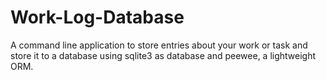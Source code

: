 # Work-Log-Database
A command line application to store entries about your work or task and store it to a database using sqlite3 as database and peewee,
a lightweight ORM.

